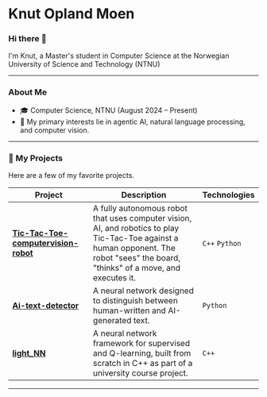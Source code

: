 # Knut Opland Moen

### Hi there 👋

I'm Knut, a Master's student in Computer Science at the Norwegian University of Science and Technology (NTNU)

---

### About Me

- 🎓 Computer Science, NTNU (August 2024 – Present)
- 🔭 My primary interests lie in agentic AI, natural language processing, and computer vision.

---

### 🔭 My Projects

Here are a few of my favorite projects. 

| Project                                                                                              | Description                                                                                                                                                             | Technologies |
| ---------------------------------------------------------------------------------------------------- | ----------------------------------------------------------------------------------------------------------------------------------------------------------------------- | ------------ |
| **[Tic-Tac-Toe-computervision-robot](https://github.com/KnutOplandMoen/Tic-Tac-Toe-computervision-robot)** | A fully autonomous robot that uses computer vision, AI, and robotics to play Tic-Tac-Toe against a human opponent. The robot "sees" the board, "thinks" of a move, and executes it. | `C++` `Python`       |
| **[Ai-text-detector](https://github.com/KnutOplandMoen/Ai-text-detector)**                               | A neural network designed to distinguish between human-written and AI-generated text.                                | `Python`     |
| **[light_NN](https://github.com/KnutOplandMoen/light_NN)**                                               | A neural network framework for supervised and Q-learning, built from scratch in C++ as part of a university course project.                                                       | `C++`    |

---
